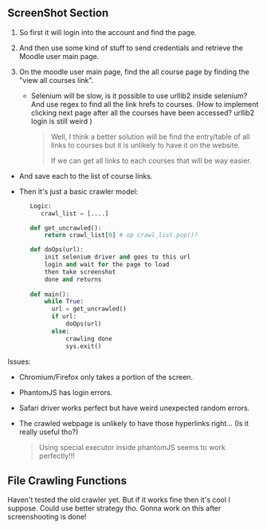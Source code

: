 ## ScreenShot Section

1. So first it will login into the account and find the page. 


2. And then use some kind of stuff to send credentials and retrieve the Moodle user main page.

3. On the moodle user main page, find the all course page by finding the "view all courses link".

   - Selenium will be slow, is it possible to use urllib2 inside selenium? And use regex to find all the link hrefs to courses. (How to implement clicking next page after all the courses have been accessed? urllib2 login is still weird )

     > Well, I think a better solution will be find the entry/table of all links to courses but it is unlikely to have it on the website. 
     >
     > If we can get all links to each courses that will be way easier.


-    And save each to the list of course links.

-    Then it's just a basic crawler model:

     ```python
        Logic:
           crawl_list = [....]

        def get_uncrawled():
            return crawl_list[0] # op crawl_list.pop()?

        def doOps(url):
            init selenium driver and goes to this url
            login and wait for the page to load
            then take screenshot
            done and returns
            
        def main():
            while True:
              url = get_uncrawled()
              if url:
                  doOps(url)
              else:
                  crawling done
                  sys.exit()
     ```

Issues:

- Chromium/Firefox only takes a portion of the screen.

- PhantomJS has login errors.

- Safari driver works perfect but have weird unexpected random errors.

- The crawled webpage is unlikely to have those hyperlinks right… (Is it really useful tho?)

  > Using special executor inside phantomJS seems to work perfectly!!!

## File Crawling Functions

Haven't tested the old crawler yet. But if it works fine then it's cool I suppose. Could use better strategy tho. Gonna work on this after screenshooting is done!

